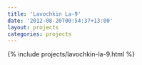 ```yaml
---
title: 'Lavochkin La-9'
date: '2012-08-20T00:54:37+13:00'
layout: projects
categories: projects
---
```


{% include projects/lavochkin-la-9.html %}
